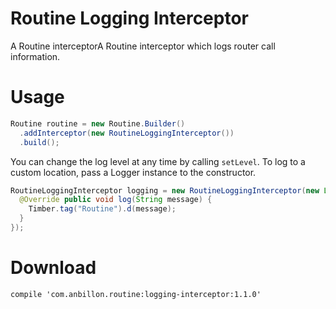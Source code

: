 
Routine Logging Interceptor
==================

A Routine interceptorA Routine interceptor which logs router call information.


Usage
====
```java
Routine routine = new Routine.Builder()
  .addInterceptor(new RoutineLoggingInterceptor())
  .build();
```

You can change the log level at any time by calling `setLevel`.
To log to a custom location, pass a Logger instance to the constructor.
```java
RoutineLoggingInterceptor logging = new RoutineLoggingInterceptor(new Logger() {
  @Override public void log(String message) {
    Timber.tag("Routine").d(message);
  }
});
```


Download
=======
	compile 'com.anbillon.routine:logging-interceptor:1.1.0'